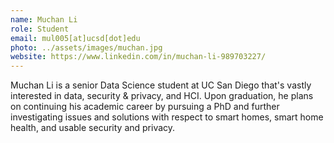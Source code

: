 ```yaml
---
name: Muchan Li
role: Student
email: mul005[at]ucsd[dot]edu
photo: ../assets/images/muchan.jpg
website: https://www.linkedin.com/in/muchan-li-989703227/
---
```


Muchan Li is a senior Data Science student at UC San Diego that's vastly interested in data, security & privacy, and HCI. Upon graduation, he plans on continuing his academic career by pursuing a PhD and further investigating issues and solutions with respect to smart homes, smart home health, and usable security and privacy.
